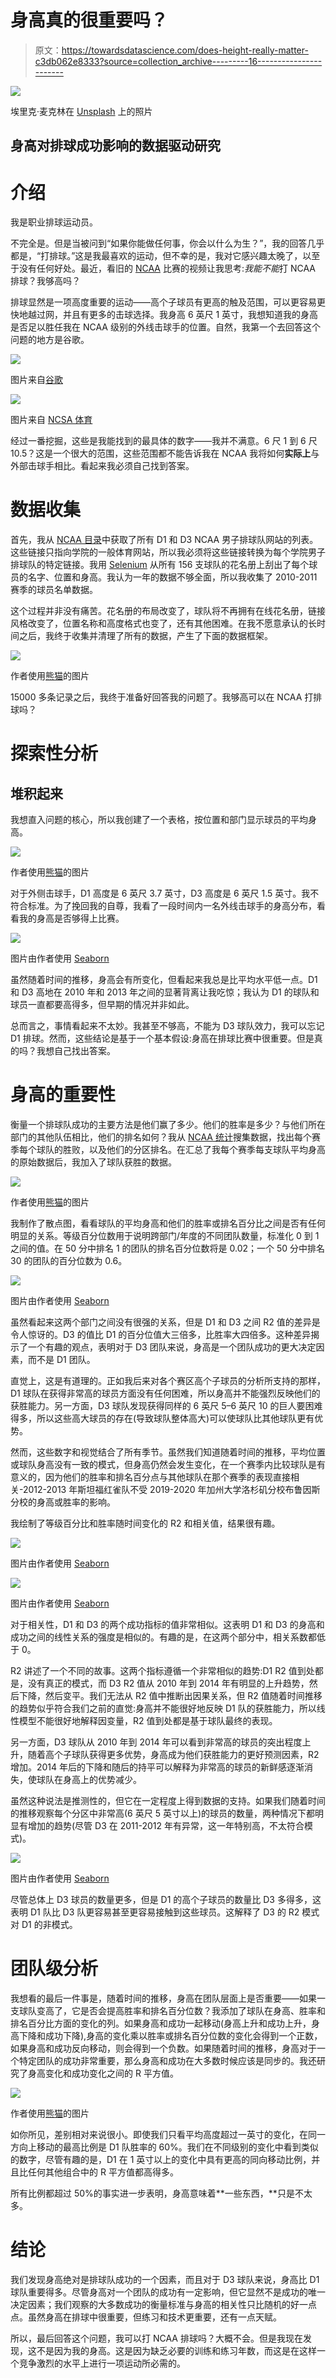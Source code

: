 # 身高真的很重要吗？

> 原文：<https://towardsdatascience.com/does-height-really-matter-c3db062e8333?source=collection_archive---------16----------------------->

![](img/aa25c59d5b5b73a1de2bfa082f88d0a2.png)

埃里克·麦克林在 [Unsplash](https://unsplash.com/s/photos/men%27s-volleyball?utm_source=unsplash&utm_medium=referral&utm_content=creditCopyText) 上的照片

## 身高对排球成功影响的数据驱动研究

# 介绍

我是职业排球运动员。

不完全是。但是当被问到“如果你能做任何事，你会以什么为生？”，我的回答几乎都是，“打排球。”这是我最喜欢的运动，但不幸的是，我对它感兴趣太晚了，以至于没有任何好处。最近，看旧的 [NCAA](http://www.ncaa.org/) 比赛的视频让我思考:*我能不能*打 NCAA 排球？我够高吗？

排球显然是一项高度重要的运动——高个子球员有更高的触及范围，可以更容易更快地越过网，并且有更多的击球选择。我身高 6 英尺 1 英寸，我想知道我的身高是否足以胜任我在 NCAA 级别的外线击球手的位置。自然，我第一个去回答这个问题的地方是谷歌。

![](img/fdf32f3c2e021a982a9630b1b3772236.png)

图片来自[谷歌](https://www.google.com/search?rlz=1C1CHBF_enUS896US896&sxsrf=ALeKk02b2WwSCUnQx5rFuRKA0TnOUSOulg%3A1598215940939&ei=BNdCX9bpONLUtQX03JWgBg&q=men%27s+volleyball+average+height&oq=men%27s+volleyball+average+height&gs_lcp=CgZwc3ktYWIQAzICCAA6BAgjECc6BQguEJECOgQIABBDOgUIABCRAjoGCAAQChBDOggILhCRAhCTAjoICAAQsQMQgwE6AgguOgcIABAUEIcCOgQILhBDOgYIABAWEB46BQghEKABOgQIABANOggIABAIEA0QHlDCcljfkwFgxJQBaARwAHgBgAHdAYgBmiWSAQYwLjMyLjGYAQCgAQGqAQdnd3Mtd2l6wAEB&sclient=psy-ab&ved=0ahUKEwjW-7urmrLrAhVSaq0KHXRuBWQQ4dUDCAw&uact=5)

![](img/db75dd44bcdb3a8809f157bc170a1ec7.png)

图片来自 [NCSA 体育](https://www.ncsasports.org/mens-volleyball/recruiting-guidelines)

经过一番挖掘，这些是我能找到的最具体的数字——我并不满意。6 尺 1 到 6 尺 10.5？这是一个很大的范围，这些范围都不能告诉我在 NCAA 我将如何**实际上**与外部击球手相比。看起来我必须自己找到答案。

# 数据收集

首先，我从 [NCAA 目录](https://web3.ncaa.org/directory/)中获取了所有 D1 和 D3 NCAA 男子排球队网站的列表。这些链接只指向学院的一般体育网站，所以我必须将这些链接转换为每个学院男子排球队的特定链接。我用 [Selenium](https://www.selenium.dev/) 从所有 156 支球队的花名册上刮出了每个球员的名字、位置和身高。我认为一年的数据不够全面，所以我收集了 2010-2011 赛季的球员名单数据。

这个过程并非没有痛苦。花名册的布局改变了，球队将不再拥有在线花名册，链接风格改变了，位置名称和高度格式也变了，还有其他困难。在我不愿意承认的长时间之后，我终于收集并清理了所有的数据，产生了下面的数据框架。

![](img/1926fefdcbbb32046b96580c6ff9900d.png)

作者使用[熊猫](https://pandas.pydata.org/)的图片

15000 多条记录之后，我终于准备好回答我的问题了。我够高可以在 NCAA 打排球吗？

# 探索性分析

## 堆积起来

我想直入问题的核心，所以我创建了一个表格，按位置和部门显示球员的平均身高。

![](img/4deb423c71be42bb903622b41488a607.png)

作者使用[熊猫](https://pandas.pydata.org/)的图片

对于外侧击球手，D1 高度是 6 英尺 3.7 英寸，D3 高度是 6 英尺 1.5 英寸。我不符合标准。为了挽回我的自尊，我看了一段时间内一名外线击球手的身高分布，看看我的身高是否够得上比赛。

![](img/bd3e886b7069e655cc58b04203ea59a3.png)

图片由作者使用 [Seaborn](https://seaborn.pydata.org/)

虽然随着时间的推移，身高会有所变化，但看起来我总是比平均水平低一点。D1 和 D3 高地在 2010 年和 2013 年之间的显著背离让我吃惊；我认为 D1 的球队和球员一直都要高得多，但早期的情况并非如此。

总而言之，事情看起来不太妙。我甚至不够高，不能为 D3 球队效力，我可以忘记 D1 排球。然而，这些结论是基于一个基本假设:身高在排球比赛中很重要。但是真的吗？我想自己找出答案。

# 身高的重要性

衡量一个排球队成功的主要方法是他们赢了多少。他们的胜率是多少？与他们所在部门的其他队伍相比，他们的排名如何？我从 [NCAA 统计](http://www.ncaa.org/championships/statistics/mens-volleyball-statistics)搜集数据，找出每个赛季每个球队的胜败，以及他们的分区排名。在汇总了我每个赛季每支球队平均身高的原始数据后，我加入了球队获胜的数据。

![](img/87f653a5f33bd28071b9adf3490c2beb.png)

作者使用[熊猫](https://pandas.pydata.org/)的图片

我制作了散点图，看看球队的平均身高和他们的胜率或排名百分比之间是否有任何明显的关系。等级百分位数用于说明跨部门/年度的不同团队数量，标准化 0 到 1 之间的值。在 50 分中排名 1 的团队的排名百分位数将是 0.02；一个 50 分中排名 30 的团队的百分位数为 0.6。

![](img/1022fe1bf9c0c2a6d1c7b78043388f2e.png)

图片由作者使用 [Seaborn](https://seaborn.pydata.org/)

虽然看起来这两个部门之间没有很强的关系，但是 D1 和 D3 之间 R2 值的差异是令人惊讶的。D3 的值比 D1 的百分位值大三倍多，比胜率大四倍多。这种差异揭示了一个有趣的观点，表明对于 D3 团队来说，身高是一个团队成功的更大决定因素，而不是 D1 团队。

直觉上，这是有道理的。正如我后来对各个赛区高个子球员的分析所支持的那样，D1 球队在获得非常高的球员方面没有任何困难，所以身高并不能强烈反映他们的获胜能力。另一方面，D3 球队发现获得同样的 6 英尺 5–6 英尺 10 的巨人要困难得多，所以这些高大球员的存在(导致球队整体高大)可以使球队比其他球队更有优势。

然而，这些数字和视觉结合了所有季节。虽然我们知道随着时间的推移，平均位置或球队身高没有一致的模式，但身高仍然会发生变化，在一个赛季内比较球队是有意义的，因为他们的胜率和排名百分点与其他球队在那个赛季的表现直接相关-2012-2013 年斯坦福红雀队不受 2019-2020 年加州大学洛杉矶分校布鲁因斯分校的身高或胜率的影响。

我绘制了等级百分比和胜率随时间变化的 R2 和相关值，结果很有趣。

![](img/54b701e897a094c6bf1f2152aa0da082.png)

图片由作者使用 [Seaborn](https://seaborn.pydata.org/)

![](img/d317329c83267107597b71c0640c7c16.png)

图片由作者使用 [Seaborn](https://seaborn.pydata.org/)

对于相关性，D1 和 D3 的两个成功指标的值非常相似。这表明 D1 和 D3 的身高和成功之间的线性关系的强度是相似的。有趣的是，在这两个部分中，相关系数都低于 0。

R2 讲述了一个不同的故事。这两个指标遵循一个非常相似的趋势:D1 R2 值到处都是，没有真正的模式，而 D3 R2 值从 2010 年到 2014 年有明显的上升趋势，然后下降，然后变平。我们无法从 R2 值中推断出因果关系，但 R2 值随着时间推移的趋势似乎符合我们之前的直觉:身高并不能很好地反映 D1 队的获胜能力，所以线性模型不能很好地解释因变量，R2 值到处都是基于球队最终的表现。

另一方面，D3 球队从 2010 年到 2014 年可以看到非常高的球员的突出程度上升，随着高个子球队获得更多优势，身高成为他们获胜能力的更好预测因素，R2 增加。2014 年后的下降和随后的持平可以解释为非常高的球员的新鲜感逐渐消失，使球队在身高上的优势减少。

虽然这种说法是推测性的，但它在一定程度上得到数据的支持。如果我们随着时间的推移观察每个分区中非常高(6 英尺 5 英寸以上)的球员的数量，两种情况下都明显有增加的趋势(尽管 D3 在 2011-2012 年有异常，这一年特别高，不太符合模式)。

![](img/95ddd7f04f35c5c6b77f23d66b956b4b.png)

图片由作者使用 [Seaborn](https://seaborn.pydata.org/)

尽管总体上 D3 球员的数量更多，但是 D1 的高个子球员的数量比 D3 多得多，这表明 D1 队比 D3 队更容易甚至更容易接触到这些球员。这解释了 D3 的 R2 模式对 D1 的非模式。

# 团队级分析

我想看的最后一件事是，随着时间的推移，身高在团队层面上是否重要——如果一支球队变高了，它是否会提高胜率和排名百分位数？我添加了球队在身高、胜率和排名百分比方面的变化的列。如果身高和成功一起移动(身高上升和成功上升，身高下降和成功下降),身高的变化乘以胜率或排名百分位数的变化会得到一个正数，如果身高和成功反向移动，则会得到一个负数。如果随着时间的推移，身高对于一个特定团队的成功非常重要，那么身高和成功在大多数时候应该是同步的。我还研究了身高变化和成功变化之间的 R 平方值。

![](img/205456c439cba79e8ded55ae4fa650c7.png)

作者使用[熊猫](https://pandas.pydata.org/)的图片

如你所见，差别相对来说很小。即使我们只看平均高度超过一英寸的变化，在同一方向上移动的最高比例是 D1 队胜率的 60%。我们在不同级别的变化中看到类似的数字，尽管有趣的是，D1 在 1 英寸以上的变化中具有更高的同向移动比例，并且比任何其他组合中的 R 平方值都高得多。

所有比例都超过 50%的事实进一步表明，身高意味着**一些东西，**只是不太多。

# 结论

我们发现身高绝对是排球队成功的一个因素，而且对于 D3 球队来说，身高比 D1 球队重要得多。尽管身高对一个团队的成功有一定影响，但它显然不是成功的唯一决定因素；我们观察的大多数成功的衡量标准与身高的相关性只比随机的好一点点。虽然身高在排球中很重要，但练习和技术更重要，还有一点天赋。

所以，最后回答这个问题，我可以打 NCAA 排球吗？大概不会。但是我现在发现，这不是因为我的身高。这是因为缺乏必要的训练和练习年数，而这是在这样一个竞争激烈的水平上进行一项运动所必需的。